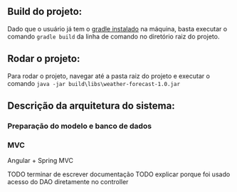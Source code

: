 ## Build do projeto:

Dado que o usuário já tem o [gradle instalado](https://docs.gradle.org/current/userguide/installation.html) na máquina, basta executar o comando `gradle build` da linha de comando no diretório raiz do projeto.

## Rodar o projeto:

Para rodar o projeto, navegar até a pasta raiz do projeto e executar o comando `java -jar build\libs\weather-forecast-1.0.jar`

## Descrição da arquitetura do sistema:

### Preparação do modelo e banco de dados

### MVC
Angular + Spring MVC 

TODO terminar de escrever documentação
TODO explicar porque foi usado acesso do DAO diretamente no controller